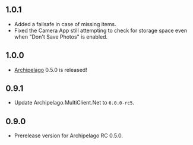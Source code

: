 ## 1.0.1

- Added a failsafe in case of missing items.
- Fixed the Camera App still attempting to check for storage space even when "Don't Save Photos" is enabled.

## 1.0.0

- [Archipelago](https://archipelago.gg/) 0.5.0 is released!

## 0.9.1

- Update Archipelago.MultiClient.Net to `6.0.0-rc5`.

## 0.9.0

- Prerelease version for Archipelago RC 0.5.0.